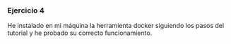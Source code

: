 ### Ejercicio 4

He instalado en mi máquina la herramienta docker siguiendo los pasos del tutorial y he probado su correcto funcionamiento.